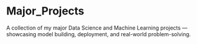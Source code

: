 # Major_Projects
A collection of my major Data Science and Machine Learning projects — showcasing model building, deployment, and real-world problem-solving.
